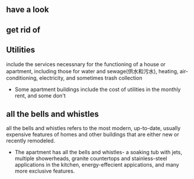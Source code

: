 ## have a look

## get rid of

## Utilities

include the services necessnary for the functioning of a house or apartment, including those for water and sewage(供水和污水), heating, air-conditioning, electricity, and sometimes trash collection

- Some apartment buildings include the cost of utilities in the monthly rent, and some don't

## all the bells and whistles

all the bells and whistles refers to the most modern, up-to-date, usually expensive features of homes and other buildings that are either new or recently remodeled.

- The apartment has all the bells and whistles- a soaking tub with jets, multiple showerheads, granite countertops and stainless-steel applications in the kitchen, energy-effecient appications, and many more exclusive features.
